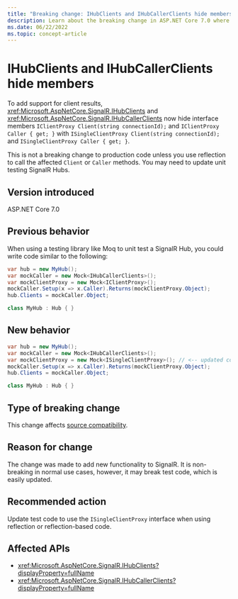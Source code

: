 ```yaml
---
title: "Breaking change: IHubClients and IHubCallerClients hide members"
description: Learn about the breaking change in ASP.NET Core 7.0 where IHubClients and IHubCallerClients hide two interface members.
ms.date: 06/22/2022
ms.topic: concept-article
---
```

# IHubClients and IHubCallerClients hide members

To add support for client results, <xref:Microsoft.AspNetCore.SignalR.IHubClients> and <xref:Microsoft.AspNetCore.SignalR.IHubCallerClients> now hide interface members `IClientProxy Client(string connectionId);` and `IClientProxy Caller { get; }` with `ISingleClientProxy Client(string connectionId);` and `ISingleClientProxy Caller { get; }`.

This is not a breaking change to production code unless you use reflection to call the affected `Client` or `Caller` methods. You may need to update unit testing SignalR Hubs.

## Version introduced

ASP.NET Core 7.0

## Previous behavior

When using a testing library like Moq to unit test a SignalR Hub, you could write code similar to the following:

```csharp
var hub = new MyHub();
var mockCaller = new Mock<IHubCallerClients>();
var mockClientProxy = new Mock<IClientProxy>();
mockCaller.Setup(x => x.Caller).Returns(mockClientProxy.Object);
hub.Clients = mockCaller.Object;

class MyHub : Hub { }
```

## New behavior

```csharp
var hub = new MyHub();
var mockCaller = new Mock<IHubCallerClients>();
var mockClientProxy = new Mock<ISingleClientProxy>(); // <-- updated code
mockCaller.Setup(x => x.Caller).Returns(mockClientProxy.Object);
hub.Clients = mockCaller.Object;

class MyHub : Hub { }
```

## Type of breaking change

This change affects [source compatibility](../../categories.md#source-compatibility).

## Reason for change

The change was made to add new functionality to SignalR. It is non-breaking in normal use cases, however, it may break test code, which is easily updated.

## Recommended action

Update test code to use the `ISingleClientProxy` interface when using reflection or reflection-based code.

## Affected APIs

- <xref:Microsoft.AspNetCore.SignalR.IHubClients?displayProperty=fullName>
- <xref:Microsoft.AspNetCore.SignalR.IHubCallerClients?displayProperty=fullName>
